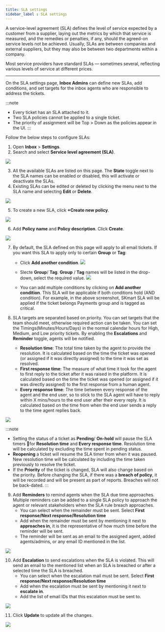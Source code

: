 ```yaml
---
title: SLA settings
sidebar_label : SLA settings
---
```




A service-level agreement (SLA) defines the level of service expected by a customer from a supplier, laying out the metrics by which that service is measured, and the remedies or penalties, if any, should the agreed-on service levels not be achieved. Usually, SLAs are between companies and external suppliers, but they may also be between two departments within a company.

Most service providers have standard SLAs — sometimes several, reflecting various levels of service at different prices.


------

On the SLA settings page, **Inbox Admins** can define new SLAs, add conditions, and set targets for the inbox agents who are responsible to address the tickets. 



:::note
- Every ticket has an SLA attached to it. 
- Two SLA policies cannot be applied to a single ticket. 
- The priority of assignment will be Top > Down as the policies appear in the UI. 
:::


Follow the below steps to configure SLAs: 

1. Open **Inbox** > **Settings**.  
2. Search and select **Service level agreement (SLA)**.


![](https://i.imgur.com/qAM0tUG.png)


3. All the available SLAs are listed on this page. The **State** toggle next to the SLA names can be enabled or disabled, this will activate or deactivate the SLAs. 
4. Existing SLAs can be edited or deleted by clicking the menu next to the SLA name and selecting **Edit** or **Delete**. 

![](https://i.imgur.com/Ls5lfpG.png)

5. To create a new SLA, click **+Create new policy**. 

![](https://i.imgur.com/qtn1eUy.png)

6. Add **Policy name** and **Policy description**. Click **Create**. 


![](https://i.imgur.com/dbUzC3g.png)

7. By default, the SLA defined on this page will apply to all email tickets. If you want this SLA to apply only to certain **Group** or **Tag**: 
    - Click **Add another condition**.
    ![](https://i.imgur.com/DKPPI94.png)
    - Slecte **Group**/ **Tag**. **Group** / **Tag** names will be listed in the drop-down, select the required value. 
    ![](https://i.imgur.com/9aaLlRz.png)

    - You can add multiple conditions by clicking on **Add another condition**. This SLA will be applicable if both conditions hold (AND condition). For example, in the above screenshot, SKmart SLA will be applied if the ticket belongs Payments group and is tagged as critical.  

8. SLA targets are separated based on priority. You can set targets that the team should meet, otherwise required action can be taken. You can set the Timings(Minutes/Hours/Days) in the normal calendar hours for High, Medium, and Low priority tickets. By enabling the **Escalations** and **Reminder** toggle, agents will be notified. 
    - **Resolution time**: The total time taken by the agent to provide the resolution. It is calculated based on the time the ticket was opened (or assigned if it was directly assigned) to the time it was set as resolved.
    - **First response time**: The measure of what time it took for the agent to first reply to the ticket after it was raised in the platform. It is calculated based on the time the ticket was opened (or assigned if it was directly assigned) to the first response from a human agent.
    - **Every response time**: The time between every response of the agent and the end user, so to stick to the SLA agent will have to reply within X mins/hours to the end user after their every reply. It is calculated based on the time from when the end user sends a reply to the time agent replies back.
    
![](https://i.imgur.com/WkmTF39.png)


:::note

- Setting the status of a ticket as **Pending**/ **On-hold** will pause the SLA timers for **Resolution time** and **Every response time**. Resolution time will be calculated by excluding the time spent in pending status. 
- **Reopening** a ticket will resume the SLA timer from when it was paused. New resolution time will be calculated by including the time taken previously to resolve the ticket. 
- If the **Priority** of the ticket is changed, SLA will also change based on the priority. Before changing the SLA, if there was a **breach of policy**, it will be recorded and will be present as part of reports. Breaches will not be back-dated. 
:::

9. Add **Reminders** to remind agents when the SLA due time approaches. Multiple reminders can be added to a single SLA policy to approach the agent or relevant stakeholders when the SLA rule breach approaches.
    - You can select when the remainder must be sent. Select **First response/Next response/Resolution time**
    - Add when the remainder must be sent by mentioning it next to **approaches in**, it is the representative of how much time before the reminder will be sent. 
    - The reminder will be sent as an email to the assigned agent, added agents/admins, or any email ID mentioned in the list. 




![](https://i.imgur.com/y0btViB.png)



10. Add **Escalation** to send escalations when the SLA is violated. This will send an email to the mentioned list when an SLA is breached or after a selected time the SLA is breached.
    - You can select when the escalation mail must be sent. Select **First response/Next response/Resolution time**
     - Add when the escalation must be sent by mentioning it next to **escalate in**.
     - Add the list of email IDs that this escalation must be sent to. 

![](https://i.imgur.com/MXhiy4B.png)


11. Click **Update** to update all the changes. 

![](https://i.imgur.com/gqt2tAy.png)

